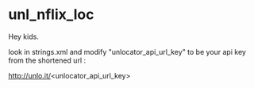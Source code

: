 # unl_nflix_loc

Hey kids. 

look in strings.xml and modify "unlocator_api_url_key" to be your api key from the shortened url : 

http://unlo.it/<unlocator_api_url_key>
